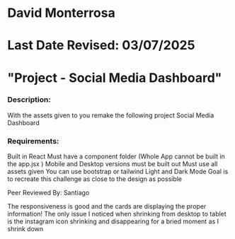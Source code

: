 # David Monterrosa
# Last Date Revised: 03/07/2025
# "Project - Social Media Dashboard"
### Description:
With the assets given to you remake the following project Social Media Dashboard

### Requirements:
Built in React 
Must have a component folder (Whole App cannot be built in the app.jsx )
Mobile and Desktop versions must be built out
Must use all assets given
You can use bootstrap or tailwind
Light and Dark Mode
Goal is to recreate this challenge as close to the design as possible



Peer Reviewed By: Santiago

The responsiveness is good and the cards are displaying the proper information! The only issue I noticed when shrinking from desktop to tablet is the instagram icon shrinking and disappearing for a bried moment as I shrink down
